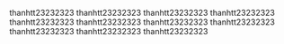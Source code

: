 thanhtt23232323
thanhtt23232323
thanhtt23232323
thanhtt23232323
thanhtt23232323
thanhtt23232323
thanhtt23232323
thanhtt23232323
thanhtt23232323
thanhtt23232323
thanhtt23232323
